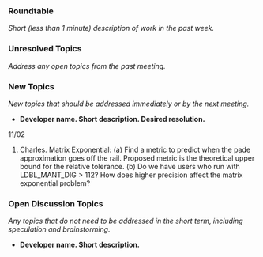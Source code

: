 ### Roundtable
_Short (less than 1 minute) description of work in the past week._

### Unresolved Topics
_Address any open topics from the past meeting._

### New Topics
_New topics that should be addressed immediately or by the next
meeting._

* __Developer name.  Short description.  Desired resolution.__

11/02

1. Charles. Matrix Exponential: 
(a) Find a metric to predict when the pade approximation goes off the rail. Proposed metric is the theoretical upper bound for the relative tolerance.
(b) Do we have users who run with LDBL_MANT_DIG > 112? How does higher precision affect the matrix exponential problem?

### Open Discussion Topics
_Any topics that do not need to be addressed in the short term,
including speculation and brainstorming._

* __Developer name.  Short description.__